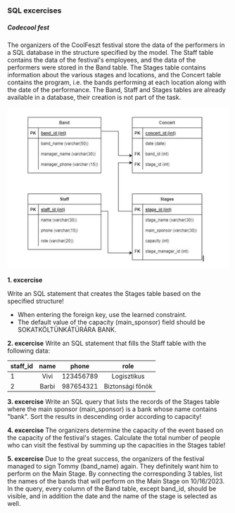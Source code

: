 ### SQL excercises

##### Codecool fest

The organizers of the CoolFeszt festival store the data of the performers in a SQL database in the structure specified by the model. The Staff table contains the data of the festival's employees, and the data of the performers were stored in the Band table. The Stages table contains information about the various stages and locations, and the Concert table contains the program, i.e. the bands performing at each location along with the date of the performance.
The Band, Staff and Stages tables are already available in a database, their creation is not part of the task.

![Entity Relationship Diagram](ERD.png)

**1. excercise**

Write an SQL statement that creates the Stages table based on the specified structure!
- When entering the foreign key, use the learned constraint.
- The default value of the capacity (main_sponsor) field should be SOKATKÖLTÜNKÁTÜRÁRA BANK.

**2. excercise**
Write an SQL statement that fills the Staff table with the following data:

| staff_id |  name |   phone   |       role       |
|----------|:-----:|:---------:|:----------------:|
| 1        | Vivi  | 123456789 | Logisztikus      |
| 2        | Barbi | 987654321 | Biztonsági főnök |

**3. excercise**
Write an SQL query that lists the records of the Stages table where the main sponsor (main_sponsor) is a bank whose name contains "bank". Sort the results in descending order according to capacity!

**4. excercise**
The organizers determine the capacity of the event based on the capacity of the festival's stages. Calculate the total number of people who can visit the festival by summing up the capacities in the Stages table!

**5. excercise**
Due to the great success, the organizers of the festival managed to sign Tommy (band_name) again. They definitely want him to perform on the Main Stage. By connecting the corresponding 3 tables, list the names of the bands that will perform on the Main Stage on 10/16/2023. In the query, every column of the Band table, except band_id,  should be visible, and in addition  the date and the name of the stage is selected as well.